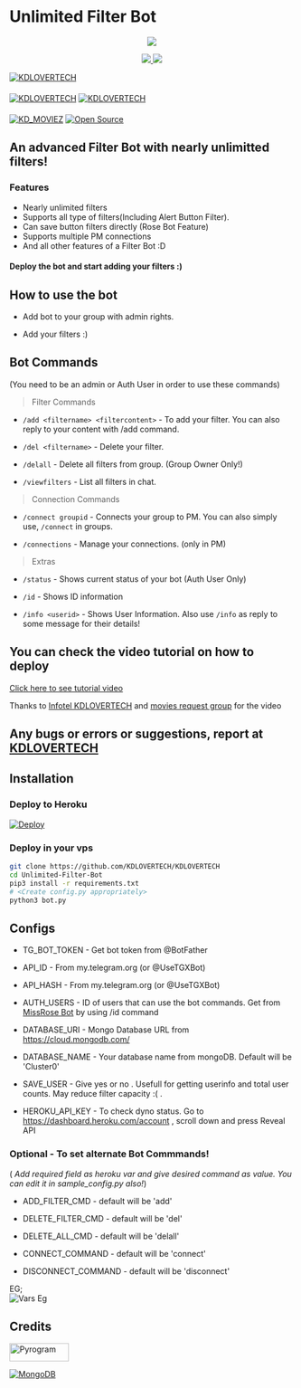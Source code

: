 # Unlimited Filter Bot


<p align="center">
  <a href="https://www.python.org">
    <img src="http://ForTheBadge.com/images/badges/made-with-python.svg">

  </a>
</p>
<p align="center">
  <a href="https://github.com/KDLOVERTECH/Unlimited-Filter-Bot/stargazers">
    <img src="https://img.shields.io/github/stars/KDLOVERTECH/Unlimited-Filter-Bot?style=social">

  </a>
  
  <a href="https://github.com/KDLOVERTECH/KDLOVERTECH/fork">
    <img src="https://img.shields.io/github/forks/KDLOVERTECH/KDLOVERTECH?label=Fork&style=social">

  </a>  
</p>

[![KDLOVERTECH](https://img.shields.io/badge/KDLOVERTECH-Channel-orange?style=for-the-badge&logo=telegram)](https://telegram.dog/KDLOVERTECH)  
ㅤㅤㅤㅤㅤㅤㅤ  
[![KDLOVERTECH](https://img.shields.io/badge/KDLOVERTECH-Support-red?style=flat&logo=telegram)](https://telegram.dog/KDLOVERTECHSupport)  [![KDLOVERTECH](https://img.shields.io/badge/KDLOVERTECH-Website-red?style=flat&logo=CodersRank)](https://KDLOVERTECH.me)  
ㅤㅤㅤㅤㅤㅤㅤ  
[![KD_MOVIEZ](https://img.shields.io/badge/License-KD_MOVIEZ-blue?style=flat)](https://github.com/KDLOVERTECH/Unlimited-Filter-Bot/blob/main/LICENSE)  [![Open Source](https://badges.frapsoft.com/os/v2/open-source.svg?v=103)](https://github.com/KDLOVERTECH/KDLOVERTECH)


## An advanced Filter Bot with nearly unlimitted filters!


### Features
* Nearly unlimited filters
* Supports all type of filters(Including Alert Button Filter).
* Can save button filters directly (Rose Bot Feature)
* Supports multiple PM connections
* And all other features of a Filter Bot :D


#### Deploy the bot and start adding your filters :)


## How to use the bot
* Add bot to your group with admin rights.

* Add your filters :)


## Bot Commands

(You need to be an admin or Auth User in order to use these commands)

> Filter Commands
* `/add <filtername> <filtercontent>`  -  To add your filter. You can also reply to your content with /add command.

* `/del <filtername>`  -  Delete your filter.

* `/delall`  -  Delete all filters from group. (Group Owner Only!)

* `/viewfilters`  -  List all filters in chat.

> Connection Commands
* `/connect groupid`  -  Connects your group to PM. You can also simply use, `/connect` in groups.

* `/connections`  -  Manage your connections. (only in PM)

> Extras
* `/status`  -  Shows current status of your bot (Auth User Only)

* `/id`  -  Shows ID information

* `/info <userid>`  -  Shows User Information. Also use `/info` as reply to some message for their details!


## You can check the video tutorial on how to deploy

[Click here to see tutorial video](https://youtube.com/channel/UC95S0AuVudFfUKTwvcCD-kg)

Thanks to [Infotel KDLOVERTECH](https://telegram.dog/KDLOVERTECH) and [movies request group](https://telegram.dog/kannada_movies_groups) for the video


## Any bugs or errors or suggestions, report at [KDLOVERTECH](https://t.me/KDLOVERTECH)


## Installation

### Deploy to Heroku
[![Deploy](https://www.herokucdn.com/deploy/button.svg)](https://heroku.com/deploy?template=https://github.com/KDLOVERTECH/KDLOVERTECH)

### Deploy in your vps
```sh
git clone https://github.com/KDLOVERTECH/KDLOVERTECH
cd Unlimited-Filter-Bot
pip3 install -r requirements.txt
# <Create config.py appropriately>
python3 bot.py
```


## Configs

* TG_BOT_TOKEN  - Get bot token from @BotFather

* API_ID        - From my.telegram.org (or @UseTGXBot)

* API_HASH      - From my.telegram.org (or @UseTGXBot)

* AUTH_USERS  - ID of users that can use the bot commands. Get from [MissRose Bot](https://telegram.dog/MissRose_bot) by using /id command

* DATABASE_URI  - Mongo Database URL from https://cloud.mongodb.com/

* DATABASE_NAME  - Your database name from mongoDB. Default will be 'Cluster0'

* SAVE_USER  -  Give yes or no . Usefull for getting userinfo and total user counts. May reduce filter capacity :( .

* HEROKU_API_KEY  -  To check dyno status. Go to https://dashboard.heroku.com/account , scroll down and press Reveal API


### Optional - To set alternate Bot Commmands!
( *Add required field as heroku var and give desired command as value. You can edit it in sample_config.py also!*)

* ADD_FILTER_CMD  -  default will be 'add'

* DELETE_FILTER_CMD  -  default will be 'del'

* DELETE_ALL_CMD  -  default will be 'delall'

* CONNECT_COMMAND  -  default will be 'connect'

* DISCONNECT_COMMAND  -  default will be 'disconnect'

EG;  
![Vars Eg](https://telegra.ph/file/1f956f3491f2f20a9c1ec.jpg)

## Credits

<p align="left">
  <a href="https://github.com/pyrogram/pyrogram">
    <img alt="Pyrogram" src ="https://i.imgur.com/BOgY9ai.png" width="104.75" height="32"/>
  </a>
</p>

<p align="left">
  <a href="https://docs.mongodb.com">
    <img alt="MongoDB" src ="https://img.shields.io/badge/MongoDB-%234ea94b.svg?&style=for-the-badge&logo=mongodb&logoColor=white"/>
  </a>
</p>

